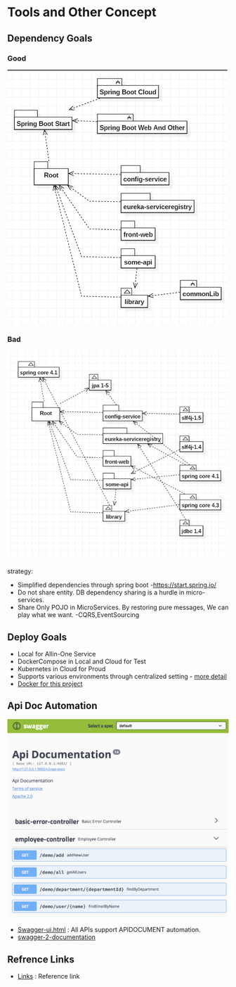 # Tools and Other Concept

## Dependency Goals

### Good
![goal](doc-res/def-simple.png)

### Bad
![goal](doc-res/def-complex.png)

### 
strategy:
* Simplified dependencies through spring boot -https://start.spring.io/
* Do not share entity. DB dependency sharing is a hurdle in micro-services.
* Share Only POJO in MicroServices. By restoring pure messages, We can play what we want. -CQRS,EventSourcing

## Deploy Goals
* Local for Allin-One Service
* DockerCompose in Local and Cloud for Test
* Kubernetes in Cloud for Proud
* Supports various environments through centralized setting - [more detail](../config-service)
* [Docker for this project](docker.md)

## Api Doc Automation
![image](doc-res/swagger-ui.png)
* [Swagger-ui.html](http://127.0.0.1:9000/swagger-ui.html) : All APIs support APIDOCUMENT automation.
* [swagger-2-documentation](https://www.baeldung.com/swagger-2-documentation-for-spring-rest-api)


## Refrence Links

* [Links](links.MD) : Reference link

